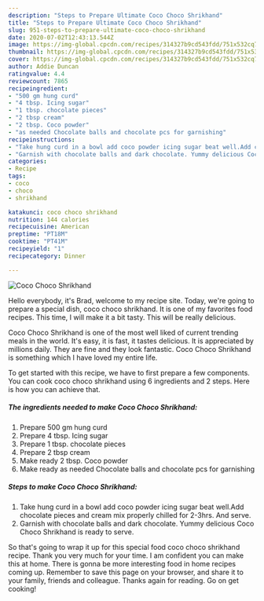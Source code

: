 ```yaml
---
description: "Steps to Prepare Ultimate Coco Choco Shrikhand"
title: "Steps to Prepare Ultimate Coco Choco Shrikhand"
slug: 951-steps-to-prepare-ultimate-coco-choco-shrikhand
date: 2020-07-02T12:43:13.544Z
image: https://img-global.cpcdn.com/recipes/314327b9cd543fdd/751x532cq70/coco-choco-shrikhand-recipe-main-photo.jpg
thumbnail: https://img-global.cpcdn.com/recipes/314327b9cd543fdd/751x532cq70/coco-choco-shrikhand-recipe-main-photo.jpg
cover: https://img-global.cpcdn.com/recipes/314327b9cd543fdd/751x532cq70/coco-choco-shrikhand-recipe-main-photo.jpg
author: Addie Duncan
ratingvalue: 4.4
reviewcount: 7865
recipeingredient:
- "500 gm hung curd"
- "4 tbsp. Icing sugar"
- "1 tbsp. chocolate pieces"
- "2 tbsp cream"
- "2 tbsp. Coco powder"
- "as needed Chocolate balls and chocolate pcs for garnishing"
recipeinstructions:
- "Take hung curd in a bowl add coco powder icing sugar beat well.Add chocolate pieces and cream mix properly chilled for 2-3hrs. And serve."
- "Garnish with chocolate balls and dark chocolate. Yummy delicious Coco Choco Shrikhand is ready to serve."
categories:
- Recipe
tags:
- coco
- choco
- shrikhand

katakunci: coco choco shrikhand 
nutrition: 144 calories
recipecuisine: American
preptime: "PT18M"
cooktime: "PT41M"
recipeyield: "1"
recipecategory: Dinner

---
```



![Coco Choco Shrikhand](https://img-global.cpcdn.com/recipes/314327b9cd543fdd/751x532cq70/coco-choco-shrikhand-recipe-main-photo.jpg)

Hello everybody, it's Brad, welcome to my recipe site. Today, we're going to prepare a special dish, coco choco shrikhand. It is one of my favorites food recipes. This time, I will make it a bit tasty. This will be really delicious.



Coco Choco Shrikhand is one of the most well liked of current trending meals in the world. It's easy, it is fast, it tastes delicious. It is appreciated by millions daily. They are fine and they look fantastic. Coco Choco Shrikhand is something which I have loved my entire life.


To get started with this recipe, we have to first prepare a few components. You can cook coco choco shrikhand using 6 ingredients and 2 steps. Here is how you can achieve that.

<!--inarticleads1-->

##### The ingredients needed to make Coco Choco Shrikhand:

1. Prepare 500 gm hung curd
1. Prepare 4 tbsp. Icing sugar
1. Prepare 1 tbsp. chocolate pieces
1. Prepare 2 tbsp cream
1. Make ready 2 tbsp. Coco powder
1. Make ready as needed Chocolate balls and chocolate pcs for garnishing




<!--inarticleads2-->

##### Steps to make Coco Choco Shrikhand:

1. Take hung curd in a bowl add coco powder icing sugar beat well.Add chocolate pieces and cream mix properly chilled for 2-3hrs. And serve.
1. Garnish with chocolate balls and dark chocolate. Yummy delicious Coco Choco Shrikhand is ready to serve.




So that's going to wrap it up for this special food coco choco shrikhand recipe. Thank you very much for your time. I am confident you can make this at home. There is gonna be more interesting food in home recipes coming up. Remember to save this page on your browser, and share it to your family, friends and colleague. Thanks again for reading. Go on get cooking!
